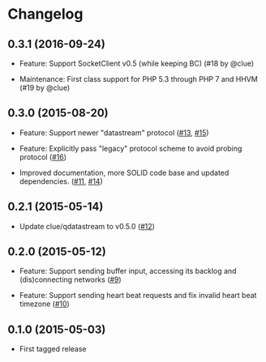 # Changelog

## 0.3.1 (2016-09-24)

*   Feature: Support SocketClient v0.5 (while keeping BC)
    (#18 by @clue)

*   Maintenance: First class support for PHP 5.3 through PHP 7 and HHVM
    (#19 by @clue)

## 0.3.0 (2015-08-20)

*   Feature: Support newer "datastream" protocol
    ([#13](https://github.com/clue/php-quassel-react/pull/13), [#15](https://github.com/clue/php-quassel-react/pull/15))

*   Feature: Explicitly pass "legacy" protocol scheme to avoid probing protocol
    ([#16](https://github.com/clue/php-quassel-react/pull/16))

*   Improved documentation, more SOLID code base and updated dependencies.
    ([#11](https://github.com/clue/php-quassel-react/pull/11), [#14](https://github.com/clue/php-quassel-react/pull/14))

## 0.2.1 (2015-05-14)

*   Update clue/qdatastream to v0.5.0
    ([#12](https://github.com/clue/php-quassel-react/pull/12))

## 0.2.0 (2015-05-12)

*   Feature: Support sending buffer input, accessing its backlog and (dis)connecting networks
    ([#9](https://github.com/clue/php-quassel-react/pull/9))

*   Feature: Support sending heart beat requests and fix invalid heart beat timezone
    ([#10](https://github.com/clue/php-quassel-react/pull/10))

## 0.1.0 (2015-05-03)

*   First tagged release
